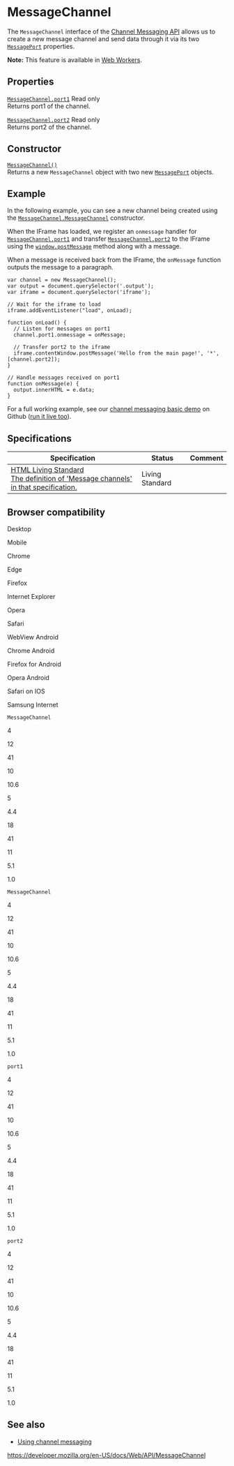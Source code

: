 MessageChannel
==============

The `MessageChannel` interface of the [Channel Messaging API](channel_messaging_api) allows us to create a new message channel and send data through it via its two [`MessagePort`](messageport) properties.

**Note:** This feature is available in [Web Workers](web_workers_api).

Properties
----------

 [`MessageChannel.port1`](messagechannel/port1) <span class="badge inline readonly">Read only </span>   
Returns port1 of the channel.

 [`MessageChannel.port2`](messagechannel/port2) <span class="badge inline readonly">Read only </span>   
Returns port2 of the channel.

Constructor
-----------

[`MessageChannel()`](messagechannel/messagechannel)  
Returns a new `MessageChannel` object with two new [`MessagePort`](messageport) objects.

Example
-------

In the following example, you can see a new channel being created using the [`MessageChannel.MessageChannel`](messagechannel) constructor.

When the IFrame has loaded, we register an `onmessage` handler for [`MessageChannel.port1`](messagechannel/port1) and transfer [`MessageChannel.port2`](messagechannel/port2) to the IFrame using the [`window.postMessage`](window/postmessage) method along with a message.

When a message is received back from the IFrame, the `onMessage` function outputs the message to a paragraph.

    var channel = new MessageChannel();
    var output = document.querySelector('.output');
    var iframe = document.querySelector('iframe');

    // Wait for the iframe to load
    iframe.addEventListener("load", onLoad);

    function onLoad() {
      // Listen for messages on port1
      channel.port1.onmessage = onMessage;

      // Transfer port2 to the iframe
      iframe.contentWindow.postMessage('Hello from the main page!', '*', [channel.port2]);
    }

    // Handle messages received on port1
    function onMessage(e) {
      output.innerHTML = e.data;
    }

For a full working example, see our [channel messaging basic demo](https://github.com/mdn/dom-examples/tree/master/channel-messaging-basic) on Github ([run it live too](https://mdn.github.io/dom-examples/channel-messaging-basic/)).

Specifications
--------------

<table><thead><tr class="header"><th>Specification</th><th>Status</th><th>Comment</th></tr></thead><tbody><tr class="odd"><td><a href="https://html.spec.whatwg.org/multipage/web-messaging.html#message-channels">HTML Living Standard<br />
<span class="small">The definition of 'Message channels' in that specification.</span></a></td><td><span class="spec-living">Living Standard</span></td><td></td></tr></tbody></table>

Browser compatibility
---------------------

Desktop

Mobile

Chrome

Edge

Firefox

Internet Explorer

Opera

Safari

WebView Android

Chrome Android

Firefox for Android

Opera Android

Safari on IOS

Samsung Internet

`MessageChannel`

4

12

41

10

10.6

5

4.4

18

41

11

5.1

1.0

`MessageChannel`

4

12

41

10

10.6

5

4.4

18

41

11

5.1

1.0

`port1`

4

12

41

10

10.6

5

4.4

18

41

11

5.1

1.0

`port2`

4

12

41

10

10.6

5

4.4

18

41

11

5.1

1.0

See also
--------

-   [Using channel messaging](channel_messaging_api/using_channel_messaging)

<a href="https://developer.mozilla.org/en-US/docs/Web/API/MessageChannel" class="_attribution-link">https://developer.mozilla.org/en-US/docs/Web/API/MessageChannel</a>
